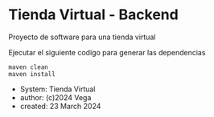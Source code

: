 # Tienda Virtual - Backend
Proyecto de software para una tienda virtual

Ejecutar el siguiente codigo para generar las dependencias

```
maven clean
maven install 
```

* System: Tienda Virtual
* author: (c)2024 Vega 
* created: 23 March 2024